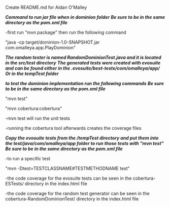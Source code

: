 Create README.md for Aidan O'Malley

***Command to run jar file when in dominion folder***
***Be sure to be in the same directory as the pom.xml file***


-first run "mvn package" then run the following command

"java -cp target/dominion-1.0-SNAPSHOT.jar com.omalleya.app.PlayDominion"

***The random tester is named RandomDominionTest.java and it is located in the src/test directory***
***The generated tests were created with evosuite and can be found either in the .evosuite/best-tests/com/omalleya/app/***
***Or in the tempTest folder***

***to test the dominion implementation run the following commands***
***Be sure to be in the same directory as the pom.xml file***

"mvn test"

"mvn cobertura:cobertura"

-mvn test will run the unit tests

-running the cobertura tool afterwards creates the coverage files

***Copy the evosuite tests from the /tempTest directory and put them into the test/java/com/omalleya/app folder to run those tests with "mvn test"***
***Be sure to be in the same directory as the pom.xml file***

-to run a specific test

"mvn -Dtest=TESTCLASSNAME#TESTMETHODNAME test"

-the code coverage for the evosuite tests can be seen in the cobertura-ESTests/ directory in the index.html file

-the code coverage for the random test generator can be seen in the cobertura-RandomDominionTest/ directory in the index.html file


